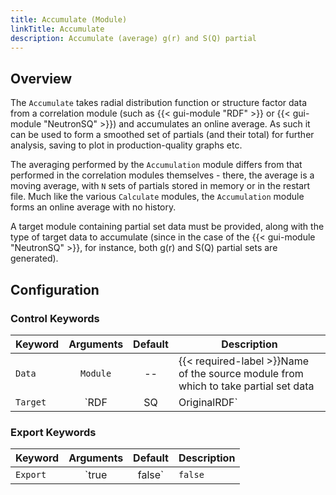 ```yaml
---
title: Accumulate (Module)
linkTitle: Accumulate
description: Accumulate (average) g(r) and S(Q) partial
---
```


## Overview

The `Accumulate` takes radial distribution function or structure factor data from a correlation module (such as {{< gui-module "RDF" >}} or {{< gui-module "NeutronSQ" >}}) and accumulates an online average. As such it can be used to form a smoothed set of partials (and their total) for further analysis, saving to plot in production-quality graphs etc.

The averaging performed by the `Accumulation` module differs from that performed in the correlation modules themselves - there, the average is a moving average, with `N` sets of partials stored in memory or in the restart file. Much like the various `Calculate` modules, the `Accumulation` module forms an online average with no history.

A target module containing partial set data must be provided, along with the type of target data to accumulate (since in the case of the {{< gui-module "NeutronSQ" >}}, for instance, both g(r) and S(Q) partial sets are generated).

## Configuration

### Control Keywords

|Keyword|Arguments|Default|Description|
|:------|:--:|:-----:|-----------|
|`Data`|`Module`|--|{{< required-label >}}Name of the source module from which to take partial set data|
|`Target`|`RDF|SQ|OriginalRDF`|`RDF`|Partial set type to take from the target module. Not all partial set types are relevant to all target module types - e.g. `SQ` has no meaning for an {{< gui-module "RDF" >}} module, but both `RDF` and `SQ` are relevant for an [`XRqySQ`]({{< ref "xraysq" >}}) module. The `OriginalRDF` option is specific to the {{< gui-module "RDF" >}} module, and refers to the as-calculated partials before any intramolecular broadening has been applied.

### Export Keywords

|Keyword|Arguments|Default|Description|
|:------|:--:|:-----:|-----------|
|`Export`|`true|false`|`false`|Whether to save accumulated partials to disk after calculation. A separate file is written for each individual atomic partial between types $i$ and $j$, as well as the summed total.|
